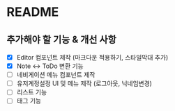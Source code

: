 # README

## 추가해야 할 기능 & 개선 사항

- [x] Editor 컴포넌트 제작 (마크다운 적용하기, 스타일막대 추가)
- [x] Note <-> ToDo 변환 기능
- [ ] 네비게이션 메뉴 컴포넌트 제작
- [ ] 유저계정설정 UI 및 메뉴 제작 (로그아웃, 닉네임변경)
- [ ] 리스트 기능
- [ ] 태그 기능
